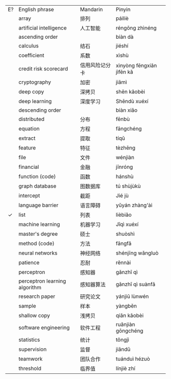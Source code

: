 |    |                               |          |                           | 
|----|-------------------------------|----------|---------------------------| 
| E? | English phrase                | Mandarin | Pinyin                    | 
|    | array                         | 排列       | páiliè                    | 
|    | artificial intelligence       | 人工智能     | réngōng zhìnéng           | 
|    | ascending order               |          | biàn dà                   | 
|    | calculus                      | 结石       | jiéshí                    | 
|    | coefficient                   | 系数       | xìshù                     | 
|    | credit risk scorecard         | 信用风险记分卡  | xìnyòng fēngxiǎn jìfēn kǎ | 
|    | cryptography                  | 加密       | jiāmì                     | 
|    | deep copy                     | 深拷贝      | shēn kǎobèi               | 
|    | deep learning                 | 深度学习     | Shēndù xuéxí              | 
|    | descending order              |          | biàn xiǎo                 | 
|    | distributed                   | 分布       | fēnbù                     | 
|    | equation                      | 方程       | fāngchéng                 | 
|    | extract                       | 提取       | tíqǔ                      | 
|    | feature                       | 特征       | tèzhēng                   | 
|    | file                          | 文件       | wénjiàn                   | 
|    | financial                     | 金融       | jīnróng                   | 
|    | function (code)               | 函数       | hánshù                    | 
|    | graph database                | 图数据库     | tú shùjùkù                | 
|    | intercept                     | 截距       | Jié jù                    | 
|    | language barrier              | 语言障碍     | yǔyán zhàng'ài            | 
| ✓  | list                          | 列表       | lièbiǎo                   | 
|    | machine learning              | 机器学习     | Jīqì xuéxí                | 
|    | master's degree               | 硕士       | shuòshì                   | 
|    | method (code)                 | 方法       | fāngfǎ                    | 
|    | neural networks               | 神经网络     | shénjīng wǎngluò          | 
|    | patience                      | 忍耐       | rěnnài                    | 
|    | perceptron                    | 感知器      | gǎnzhī qì                 | 
|    | perceptron learning algorithm | 感知器算法    | gǎnzhī qì suànfǎ          | 
|    | research paper                | 研究论文     | yánjiū lùnwén             | 
|    | sample                        | 样本       | yàngběn                   | 
|    | shallow copy                  | 浅拷贝      | qiǎn kǎobèi               | 
|    | software engineering          | 软件工程     | ruǎnjiàn gōngchéng        | 
|    | statistics                    | 统计       | tǒngjì                    | 
|    | supervision                   | 监督       | jiāndū                    | 
|    | teamwork                      | 团队合作     | tuánduì hézuò             | 
|    | threshold                     | 临界值      | línjiè zhí                | 
